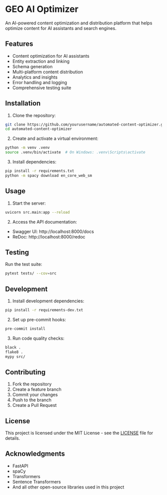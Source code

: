 # GEO AI Optimizer

An AI-powered content optimization and distribution platform that helps optimize content for AI assistants and search engines.

## Features

- Content optimization for AI assistants
- Entity extraction and linking
- Schema generation
- Multi-platform content distribution
- Analytics and insights
- Error handling and logging
- Comprehensive testing suite

## Installation

1. Clone the repository:
```bash
git clone https://github.com/yourusername/automated-content-optimizer.git
cd automated-content-optimizer
```

2. Create and activate a virtual environment:
```bash
python -m venv .venv
source .venv/bin/activate  # On Windows: .venv\Scripts\activate
```

3. Install dependencies:
```bash
pip install -r requirements.txt
python -m spacy download en_core_web_sm
```

## Usage

1. Start the server:
```bash
uvicorn src.main:app --reload
```

2. Access the API documentation:
- Swagger UI: http://localhost:8000/docs
- ReDoc: http://localhost:8000/redoc

## Testing

Run the test suite:
```bash
pytest tests/ --cov=src
```

## Development

1. Install development dependencies:
```bash
pip install -r requirements-dev.txt
```

2. Set up pre-commit hooks:
```bash
pre-commit install
```

3. Run code quality checks:
```bash
black .
flake8 .
mypy src/
```

## Contributing

1. Fork the repository
2. Create a feature branch
3. Commit your changes
4. Push to the branch
5. Create a Pull Request

## License

This project is licensed under the MIT License - see the [LICENSE](LICENSE) file for details.

## Acknowledgments

- FastAPI
- spaCy
- Transformers
- Sentence Transformers
- And all other open-source libraries used in this project
